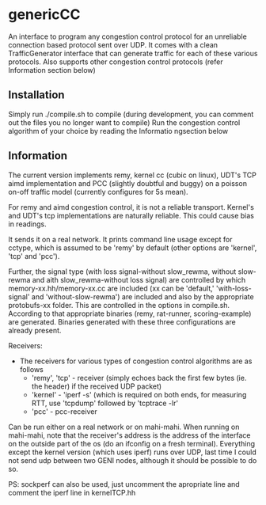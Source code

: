 # genericCC
An interface to program any congestion control protocol for an unreliable connection based protocol sent over UDP. It comes with a clean TrafficGenerator interface that can generate traffic for each of these various protocols. Also supports other congestion control protocols (refer Information section below)

Installation
------------
Simply run ./compile.sh to compile (during development, you can comment out the files you no longer want to compile)
Run the congestion control algorithm of your choice by reading the Informatio ngsection below

Information
-----------
The current version implements remy, kernel cc (cubic on linux), UDT's TCP aimd implementation and PCC (slightly doubtful and buggy) on a poisson on-off traffic model (currently configures for 5s mean).

For remy and aimd congestion control, it is not a reliable transport. Kernel's and UDT's tcp implementations are naturally reliable. This could cause bias in readings.

It sends it on a real network. It prints command line usage except for cctype, which is assumed to be 'remy' by default (other options are 'kernel', 'tcp' and 'pcc').

Further, the signal type (with loss signal-without slow_rewma, without slow-rewma and aith slow_rewma-without loss signal) are controlled by which memory-xx.hh/memory-xx.cc are included (xx can be 'default,' 'with-loss-signal' and 'without-slow-rewma') are included and also by the appropriate protobufs-xx folder. This are controlled in the options in compile.sh. According to that appropriate binaries (remy, rat-runner, scoring-example) are generated. Binaries generated with these three configurations are already present.

Receivers:
 - The receivers for various types of congestion control algorithms are as follows
   - 'remy', 'tcp' - receiver (simply echoes back the first few bytes (ie. the header) if the received UDP packet)
   - 'kernel' - 'iperf -s' (which is required on both ends, for measuring RTT, use 'tcpdump' followed by 'tcptrace -lr'
   - 'pcc' - pcc-receiver

Can be run either on a real network or on mahi-mahi. When running on mahi-mahi, note that the receiver's address is the address of the interface on the outside part of the os (do an ifconfig on a fresh terminal). Everything except the kernel version (which uses iperf) runs over UDP, last time I could not send udp between two GENI nodes, although it should be possible to do so.

PS: sockperf can also be used, just uncomment the apropriate line and comment the iperf line in kernelTCP.hh​
